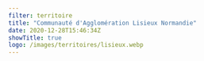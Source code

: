 ```yaml
---
filter: territoire
title: "Communauté d'Agglomération Lisieux Normandie"
date: 2020-12-28T15:46:34Z
showTitle: true
logo: /images/territoires/lisieux.webp
---
```

